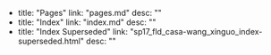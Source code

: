   - title: "Pages"
    link: "pages.md"
    desc: ""
  - title: "Index"
    link: "index.md"
    desc: ""
  - title: "Index Superseded"
    link: "sp17_fld_casa-wang_xinguo_index-superseded.html"
    desc: ""
